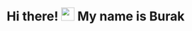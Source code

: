 # Hi there! <img src="https://media.giphy.com/media/hvRJCLFzcasrR4ia7z/giphy.gif" width="30px" height="30px" /> My name is Burak
